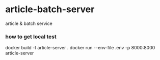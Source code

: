 # article-batch-server
article &amp; batch service

### how to get local test
docker build -t article-server . 
docker run --env-file .env -p 8000:8000 article-server 